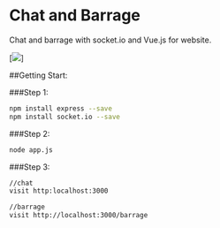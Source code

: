 # Chat and Barrage
Chat and barrage with socket.io and Vue.js for website.

[<img src="http://github.com/someant/chatandbarrage/raw/master/chat.gif"/>]

##Getting Start:

###Step 1:

```bash
npm install express --save
npm install socket.io --save

```

###Step 2:

```bash
node app.js

```

###Step 3:

```bash
//chat
visit http:localhost:3000

//barrage
visit http://localhost:3000/barrage

```

